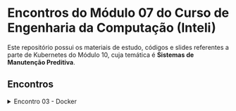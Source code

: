 # Encontros do Módulo 07 do Curso de Engenharia da Computação (Inteli)

Este repositório possui os materiais de estudo, códigos e slides referentes a parte de Kubernetes do Módulo 10, cuja temática é **Sistemas de Manutenção Preditiva**.


## Encontros
<details>
  <summary>Encontro 03 - Docker</summary>

  <br/>

  **Roteiro do Lab:**



  Este Lab irá apresentar o conceito de Deployment e do ReplicaSet dentro do Kubernetes.

  > **Dica:** É bom trabalhar em pequenos grupos para discutir como adaptar os Deployments para o Projeto do Módulo.

  > **Dica:** Certifique-se de que o Minikube esteja no ar antes de começar o Lab, na dúvida, execute o comando `minikube start` no seu Terminal.

  1. Vamos começar realizando um Deployment (se não está confiante de como funciona, veja os slides da instrução à respeito), neste caso, de uma Pod contendo o Nginx e com 3 réplicas. Segue o arquivo de Deployment de nome `nginx-deployment.yaml`.

  ```
  apiVersion: apps/v1
  kind: Deployment
  metadata:
    name: nginx-deployment
    labels:
      app: nginx
  spec:
    replicas: 3
    selector:
      matchLabels:
        app: nginx
    template:
      metadata:
        labels:
          app: nginx
      spec:
        containers:
        - name: nginx
          image: nginx:1.14.2
          ports:
          - containerPort: 80
  ```
  > **Pergunta:** Analise esse YAML e verifique que configurações estão sendo realizadas por meio desse Deployment.

  > **Dica:** Salve todos os arquivos YAML em uma mesma pasta para ter todos os arquivos em um local só, vai facilitarr para usar o `kubectl` ao longo do Lab.
